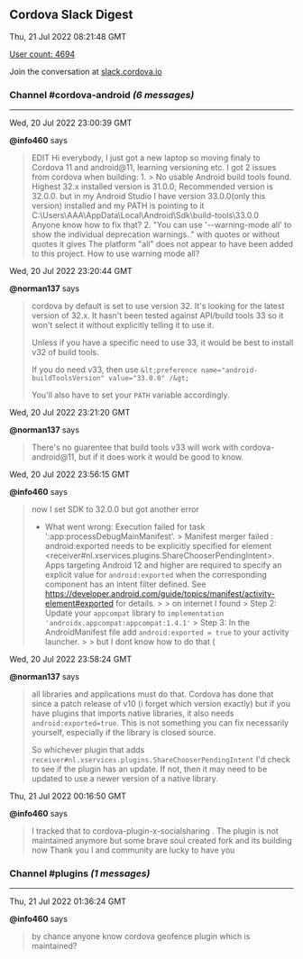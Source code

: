 ## Cordova Slack Digest
Thu, 21 Jul 2022 08:21:48 GMT

[User count: 4694](https://cordova.slack.com/)


Join the conversation at [slack.cordova.io](http://slack.cordova.io/)

### __Channel #cordova-android__ _(6 messages)_
---

Wed, 20 Jul 2022 23:00:39 GMT

__@info460__ says 
> EDIT
> Hi everybody, I just got a new laptop so moving finaly to Cordova 11 and android@11, learning versioning etc.
> I got 2 issues from cordova when building:
> 1.
> &gt; No usable Android build tools found. Highest 32.x installed version is 31.0.0; Recommended version is 32.0.0.
> but in my Android Studio I have version 33.0.0(only this version) installed and my PATH is pointing to it
> C:\Users\AAA\AppData\Local\Android\Sdk\build-tools\33.0.0\
> Anyone know how to fix that?
> 2.
> "You can use '--warning-mode all' to show the individual deprecation warnings.."
>  with quotes or without quotes it gives
> The platform "all" does not appear to have been added to this project.
> How to use warning mode all?
> 

Wed, 20 Jul 2022 23:20:44 GMT

__@norman137__ says 
> cordova by default is set to use version 32. It's looking for the latest version of 32.x. It hasn't been tested against API/build tools 33 so it won't select it without explicitly telling it to use it.
> 
> Unless if you have a specific need to use 33, it would be best to install v32 of build tools.
> 
> If you do need v33, then use `&lt;preference name="android-buildToolsVersion" value="33.0.0" /&gt;`
> 
> You'll also have to set your `PATH` variable accordingly.
> 

Wed, 20 Jul 2022 23:21:20 GMT

__@norman137__ says 
> There's no guarentee that build tools v33 will work with cordova-android@11, but if it does work it would be good to know.
> 

Wed, 20 Jul 2022 23:56:15 GMT

__@info460__ says 
> now I set SDK to 32.0.0
> but got another error
> * What went wrong:
> Execution failed for task ':app:processDebugMainManifest'.
> &gt; Manifest merger failed : android:exported needs to be explicitly specified for element &lt;receiver#nl.xservices.plugins.ShareChooserPendingIntent&gt;. Apps targeting Android 12 and higher are required to specify an explicit value for `android:exported` when the corresponding component has an intent filter defined. See <https://developer.android.com/guide/topics/manifest/activity-element#exported> for details. 
> &gt; 
> &gt; on internet I found
> &gt; Step 2: Update your `appcompat` library to `implementation 'androidx.appcompat:appcompat:1.4.1'`
> &gt; Step 3: In the AndroidManifest file add `android:exported = true` to your activity launcher.
> &gt; 
> &gt; but I dont know how to do that (
> 

Wed, 20 Jul 2022 23:58:24 GMT

__@norman137__ says 
> all libraries and applications must do that. Cordova has done that since a patch release of v10 (i forget which version exactly) but if you have plugins that imports native libraries, it also needs `android:exported=true`. This is not something you can fix necessarily yourself, especially if the library is closed source.
> 
> So whichever plugin that adds `receiver#nl.xservices.plugins.ShareChooserPendingIntent` I'd check to see if the plugin has an update. If not, then it may need to be updated to use a newer version of a native library.
> 

Thu, 21 Jul 2022 00:16:50 GMT

__@info460__ says 
> I tracked that to cordova-plugin-x-socialsharing . The plugin is not maintained anymore but some brave soul created fork and its building now
> Thank you
> I and community are lucky to have you
> 

### __Channel #plugins__ _(1 messages)_
---

Thu, 21 Jul 2022 01:36:24 GMT

__@info460__ says 
> by chance anyone know cordova geofence plugin which is maintained?
> 

